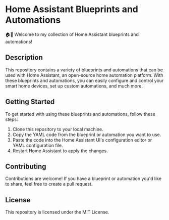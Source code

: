 # Home Assistant Blueprints and Automations

🏠🔌 Welcome to my collection of Home Assistant blueprints and automations!

## Description

This repository contains a variety of blueprints and automations that can be used with Home Assistant, an open-source home automation platform. With these blueprints and automations, you can easily configure and control your smart home devices, set up custom automations, and much more.

## Getting Started

To get started with using these blueprints and automations, follow these steps:

1. Clone this repository to your local machine.
2. Copy the YAML code from the blueprint or automation you want to use.
3. Paste the code into the Home Assistant UI's configuration editor or YAML configuration file.
4. Restart Home Assistant to apply the changes.

## Contributing

Contributions are welcome! If you have a blueprint or automation you'd like to share, feel free to create a pull request.

## License

This repository is licensed under the MIT License.


